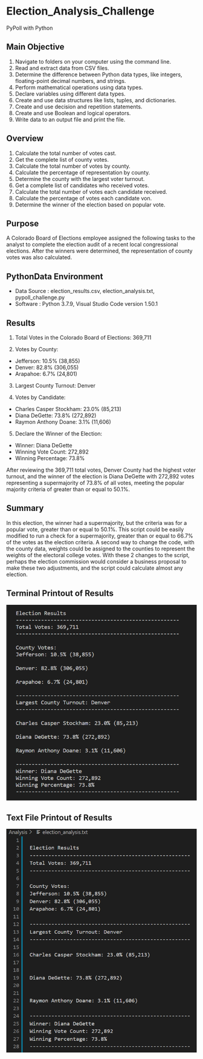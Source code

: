 # Election_Analysis_Challenge
PyPoll with Python

## Main Objective
1. Navigate to folders on your computer using the command line.
2. Read and extract data from CSV files.
3. Determine the difference between Python data types, like integers, floating-point decimal numbers, and strings.
4. Perform mathematical operations using data types.
5. Declare variables using different data types.
6. Create and use data structures like lists, tuples, and dictionaries.
7. Create and use decision and repetition statements.
8. Create and use Boolean and logical operators.
9. Write data to an output file and print the file.



## Overview
1. Calculate the total number of votes cast.
2. Get the complete list of county votes.
3. Calculate the total number of votes by county. 
4. Calculate the percentage of representation by county. 
5. Determine the county with the largest voter turnout. 
6. Get a complete list of candidates who received votes.
7. Calculate the total number of votes each candidate received.
8. Calculate the percentage of votes each candidate von.
9. Determine the winner of the election based on popular vote.

## Purpose
A Colorado Board of Elections employee assigned the following tasks to the analyst to complete the election audit of a recent local congressional elections.  After the winners were determined, the representation of county votes was also calculated. 

## PythonData Environment 
- Data Source : election_results.csv, election_analysis.txt, pypoll_challenge.py
- Software : Python 3.7.9, Visual Studio Code version 1.50.1

## Results
1. Total Votes in the Colorado Board of Elections: 369,711

2. Votes by County:
 - Jefferson: 10.5% (38,855)
 - Denver: 82.8% (306,055)
 - Arapahoe: 6.7% (24,801)

3. Largest County Turnout: Denver

4. Votes by Candidate:
 - Charles Casper Stockham: 23.0% (85,213)
 - Diana DeGette: 73.8% (272,892)
 - Raymon Anthony Doane: 3.1% (11,606)

5. Declare the Winner of the Election: 
 - Winner: Diana DeGette
 - Winning Vote Count: 272,892
 - Winning Percentage: 73.8%
 
After reviewing the 369,711 total votes, Denver County had the highest voter turnout, and the winner of the election is Diana DeGette with 272,892 votes representing a supermajority of 73.8% of all votes, meeting the popular majority criteria of greater than or equal to 50.1%. 
 
## Summary
In this election, the winner had a supermajority, but the criteria was for a popular vote, greater than or equal to 50.1%.  This script could be easily modified to run a check for a supermajority, greater than or equal to 66.7% of the votes as the election criteria.  A second way to change the code, with the county data, weights could be assigned to the counties to represent the weights of the electoral college votes.  With these 2 changes to the script, perhaps the election commission would consider a business proposal to make these two adjustments, and the script could calculate almost any election.  

## Terminal Printout of Results
![Pic 1](https://github.com/Baylex/Election_Analysis_Challenge/blob/main/Terminal_Deliverable1.PNG)

## Text File Printout of Results
![Pic 2](https://github.com/Baylex/Election_Analysis_Challenge/blob/main/Text_Devliverable2.PNG)
